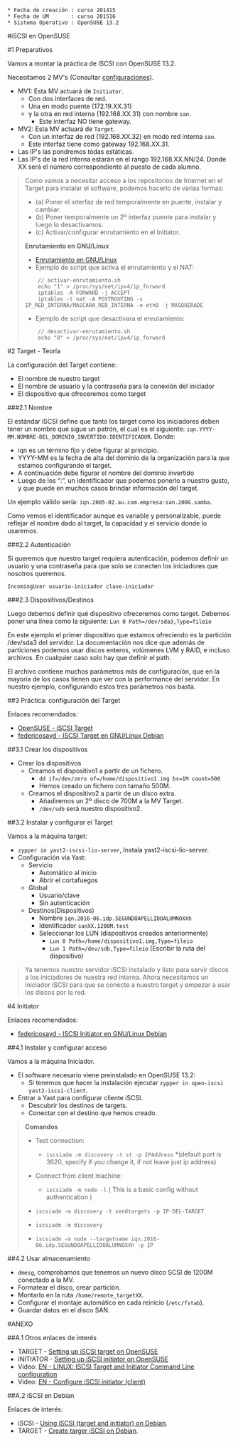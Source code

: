```
* Fecha de creación : curso 201415
* Fecha de UM       : curso 201516
* Sistema Operativo : OpenSUSE 13.2
```

#iSCSI en OpenSUSE

#1 Preparativos

Vamos a montar la práctica de iSCSI con OpenSUSE 13.2.

Necesitamos 2 MV's (Consultar [configuraciones](../../global/configuracion-aula109.md)).
* MV1: Esta MV actuará de `Initiator`.
    * Con dos interfaces de red. 
    * Una en modo puente (172.19.XX.31) 
    * y la otra en red interna (192.168.XX.31) con nombre `san`.
        * Este interfaz NO tiene gateway.
* MV2: Esta MV actuará de `Target`. 
    * Con un interfaz de red (192.168.XX.32) en modo red interna `san`. 
    * Este interfaz tiene como gateway 192.168.XX.31.
* Las IP's las pondremos todas estáticas.
* Las IP's de la red interna estarán en el rango 192.168.XX.NN/24.
Donde XX será el número correspondiente al puesto de cada alumno.

> Como vamos a necesitar acceso a los repositorios de Internet en el Target 
para instalar el software, podemos hacerlo de varias formas:
> * (a) Poner el interfaz de red temporalmente en puente, instalar y cambiar.
> * (b) Poner temporalmente un 2º interfaz puente para instalar y luego lo desactivamos.
> * (c) Activar/configurar enrutamiento en el Initiator.
>    
> **Enrutamiento en GNU/Linux**
>
> * [Enrutamiento en GNU/Linux](http://www.ite.educacion.es/formacion/materiales/85/cd/linux/m6/enrutamiento_en_linux.html)
> *  Ejemplo de script que activa el enrutamiento y el NAT:
> ```
>     // activar-enrutamiento.sh
>     echo "1" > /proc/sys/net/ipv4/ip_forward
>     iptables -A FORWARD -j ACCEPT
>     iptables -t nat -A POSTROUTING -s IP_RED_INTERNA/MASCARA_RED_INTERNA -o eth0 -j MASQUERADE
> ```
> *  Ejemplo de script que desactivara el enrutamiento:
> ```
>     // desactivar-enrutamiento.sh
>     echo "0" > /proc/sys/net/ipv4/ip_forward
> ```

#2 Target - Teoría 

La configuración del Target contiene:
* El nombre de nuestro target
* El nombre de usuario y la contraseña para la conexión del iniciador
* El dispositivo que ofreceremos como target

###2.1 Nombre

El estándar iSCSI define que tanto los target como los iniciadores deben 
tener un nombre que sigue un patrón, 
el cual es el siguiente: `iqn.YYYY-MM.NOMBRE-DEL_DOMINIO_INVERTIDO:IDENTIFICADOR`. 
Donde:
* iqn es un término fijo y debe figurar al principio.
* YYYY-MM es la fecha de alta del dominio de la organización para la que estamos configurando el target.
* A continuación debe figurar el nombre del dominio invertido
* Luego de los “:”, un identificador que podemos ponerlo a nuestro gusto, y que 
puede en muchos casos brindar información del target.

Un ejemplo válido sería: `iqn.2005-02.au.com.empresa:san.200G.samba`.

Como vemos el identificador aunque es variable y personalizable, puede 
reflejar el nombre dado al target, la capacidad y el servicio donde lo usaremos.

###2.2 Autenticación

Si queremos que nuestro target requiera autenticación, podemos definir 
un usuario y una contraseña para que solo se conecten los iniciadores que nosotros queremos.

`IncomingUser usuario-iniciador clave-iniciador`

###2.3 Dispositivos/Destinos

Luego debemos definir qué dispositivo ofreceremos como target. 
Debemos poner una línea como la siguiente: `Lun 0 Path=/dev/sda3,Type=fileio`

En este ejemplo el primer dispositivo que estamos ofreciendo es la 
partición /dev/sda3 del servidor. La documentación nos dice que además 
de particiones podemos usar discos enteros, volúmenes LVM y RAID, 
e incluso archivos. En cualquier caso solo hay que definir el path.

El archivo contiene muchos parámetros más de configuración, 
que en la mayoría de los casos tienen que ver con la performance del servidor. 
En nuestro ejemplo, configurando estos tres parámetros nos basta.

##3 Práctica: configuración del Target

Enlaces recomendados:
* [OpenSUSE - iSCSI Target](http://es.opensuse.org/iSCSI)
* [federicosayd - ISCSI Target en GNU/Linux Debian](https://federicosayd.wordpress.com/2007/09/11/instalando-un-target-iscsi/)

##3.1 Crear los dispositivos

* Crear los dispositivos
    * Creamos el dispositivo1 a partir de un fichero.
        * `dd if=/dev/zero of=/home/dispositivo1.img bs=1M count=500`
        * Hemos creado un fichero con tamaño 500M.
    * Creamos el dispositivo2 a partir de un disco extra.
        * Añadiremos un 2º disco de 700M a la MV Target.
        * `/dev/sdb` será nuestro dispositivo2.

##3.2 Instalar y configurar el Target

Vamos a la máquina target:
* `zypper in yast2-iscsi-lio-server`, Instala yast2-iscsi-lio-server.
* Configuración vía Yast:
    * Servicio
        * Automático al inicio
        * Abrir el cortafuegos
    * Global
        * Usuario/clave
        * Sin autenticación
    * Destinos(Dispositivos)
        * Nombre `iqn.2016-06.idp.SEGUNDOAPELLIDOALUMNOXXh`
        * Identificador `sanXX.1200M.test`
        * Seleccionar los LUN (dispositivos creados anteriormente)
            * `Lun 0 Path=/home/dispositivo1.img,Type=fileio`
            * `Lun 1 Path=/dev/sdb,Type=fileio` (Escribir la ruta del dispositivo)

> Ya tenemos nuestro servidor iSCSI instalado y listo para servir discos a los iniciadores de nuestra red interna. 
> Ahora necesitamos un iniciador iSCSI para que se conecte a nuestro target y empezar a usar los discos por la red.

#4 Initiator

Enlaces recomendados:
* [federicosayd - ISCSI Initiator en GNU/Linux Debian](http://federicosayd.wordpress.com/2007/09/13/montando-un-iniciador-iscsi-en-linux)

##4.1 Instalar y configurar acceso

Vamos a la máquina Iniciador.
* El software necesario viene preinstalado en OpenSUSE 13.2:
    *  Si tenemos que hacer la instalación ejecutar `zypper in open-iscsi yast2-iscsi-client`.
* Entrar a Yast para configurar cliente iSCSI.
    * Descubrir los destinos de targets.
    * Conectar con el destino que hemos creado.

> **Comandos**
>
> * Test connection: 
>     * `iscsiadm -m discovery -t st -p IPAddress`
>     *(default port is 3620, specify if you change it, if not leave just ip address)
> * Connect from client machine: 
>     * `iscsiadm -m node -l` ( This is a basic config without authentication )
>
> * `iscsiadm -m discovery -t sendtargets -p IP-DEL-TARGET`
> * `iscsiadm -m discovery`
> * `iscsiadm -m node --targetname iqn.2016-06.idp.SEGUNDOAPELLIDOALUMNOXXh -p IP`

##4.2 Usar almacenamiento

* `dmesg`, comprobamos que tenemos un nuevo disco SCSI de 1200M conectado a la MV.
* Formatear el disco, crear partición.
* Montarlo en la ruta `/home/remote_targetXX`.
* Configurar el montaje automático en cada reinicio (`/etc/fstab`).
* Guardar datos en el disco SAN.


#ANEXO

##A.1 Otros enlaces de interés

* TARGET - [Setting up iSCSI target on OpenSUSE](https://www.suse.com/documentation/sles10/book_sle_reference/data/sec_inst_system_iscsi_target.html)
* INITIATOR - [Setting up iSCSI initiator on OpenSUSE](https://www.suse.com/documentation/sles11/stor_admin/data/sec_inst_system_iscsi_initiator.html) 
* Vídeo: [EN - LINUX: ISCSI Target and Initiator Command Line configuration](https://youtu.be/5yMSxqUs4ys) 
* Vídeo: [EN - Configure iSCSI initiator (client)](https://youtu.be/8UojNONhQDo) 

##A.2 iSCSI en Debian

Enlaces de interés:
* iSCSI - [Using iSCSI (target and initiator) on Debian](https://www.howtoforge.com/using-iscsi-on-debian-lenny-initiator-and-target).
* TARGET - [Create targer iSCSI on Debian](https://wiki.debian.org/SAN/iSCSI/iscsitarget). 
